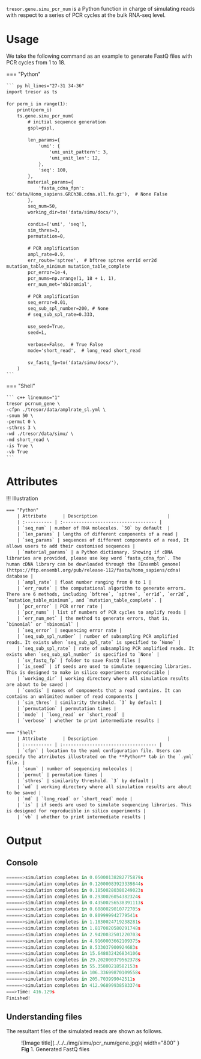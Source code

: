 
`tresor.gene.simu_pcr_num` is a Python function in charge of simulating reads with respect to a series of PCR cycles at the bulk RNA-seq level.

# Usage

We take the following command as an example to generate FastQ files with PCR cycles from 1 to 18.

=== "Python"

    ``` py hl_lines="27-31 34-36"
    import tresor as ts

    for perm_i in range(1):
        print(perm_i)
        ts.gene.simu_pcr_num(
            # initial sequence generation
            gspl=gspl,

            len_params={
                'umi': {
                    'umi_unit_pattern': 3,
                    'umi_unit_len': 12,
                },
                'seq': 100,
            },
            material_params={
                'fasta_cdna_fpn': to('data/Homo_sapiens.GRCh38.cdna.all.fa.gz'),  # None False
            },
            seq_num=50,
            working_dir=to('data/simu/docs/'),
    
            condis=['umi', 'seq'],
            sim_thres=3,
            permutation=0,
    
            # PCR amplification
            ampl_rate=0.9,
            err_route='sptree',  # bftree sptree err1d err2d mutation_table_minimum mutation_table_complete
            pcr_error=1e-4,
            pcr_nums=np.arange(1, 18 + 1, 1),
            err_num_met='nbinomial',
            
            # PCR amplification
            seq_error=0.01,
            seq_sub_spl_number=200, # None
            # seq_sub_spl_rate=0.333,

            use_seed=True,
            seed=1,
    
            verbose=False,  # True False
            mode='short_read',  # long_read short_read
    
            sv_fastq_fp=to('data/simu/docs/'),
        )
    ```

=== "Shell"

    ``` c++ linenums="1"
    tresor pcrnum_gene \
    -cfpn ./tresor/data/amplrate_sl.yml \
    -snum 50 \
    -permut 0 \
    -sthres 3 \
    -wd ./tresor/data/simu/ \
    -md short_read \
    -is True \
    -vb True
    ```


# Attributes
!!! Illustration

    === "Python"
        | Attribute      | Description                          |
        | :---------- | :----------------------------------- |
        | `seq_num` | number of RNA molecules. `50` by default  |
        | `len_params` | lengths of different components of a read |
        | `seq_params` | sequences of different components of a read, It allows users to add their customised sequences |
        | `material_params` | a Python dictionary. Showing if cDNA libraries are provided, please use key word `fasta_cdna_fpn`. The human cDNA library can be downloaded through the [Ensembl genome](https://ftp.ensembl.org/pub/release-112/fasta/homo_sapiens/cdna) database |
        | `ampl_rate` | float number ranging from 0 to 1 |
        | `err_route` | the computational algorithm to generate errors. There are 6 methods, including `bftree`, `sptree`, `err1d`, `err2d`, `mutation_table_minimum`, and `mutation_table_complete`. |
        | `pcr_error` | PCR error rate |
        | `pcr_nums` | list of numbers of PCR cycles to amplify reads |
        | `err_num_met` | the method to generate errors, that is, `binomial` or `nbinomial` |
        | `seq_error` | sequencing error rate |
        | `seq_sub_spl_number` | number of subsampling PCR amplified reads. It exists when `seq_sub_spl_rate` is specified to `None` |
        | `seq_sub_spl_rate` | rate of subsampling PCR amplified reads. It exists when `seq_sub_spl_number` is specified to `None` |
        | `sv_fastq_fp` | folder to save FastQ files |
        | `is_seed` | if seeds are used to simulate sequencing libraries. This is designed to make in silico experiments reproducible |
        | `working_dir` | working directory where all simulation results are about to be saved |
        | `condis` | names of components that a read contains. It can contains an unlimited number of read components |
        | `sim_thres` | similarity threshold. `3` by default |
        | `permutation` | permutation times |
        | `mode` | `long_read` or `short_read` |
        | `verbose` | whether to print intermediate results |
        
    === "Shell"
        | Attribute      | Description                          |
        | :---------- | :----------------------------------- |
        | `cfpn` | location to the yaml configuration file. Users can specify the atrributes illustrated on the **Python** tab in the `.yml` file. |
        | `snum` | number of sequencing molecules |
        | `permut` | permutation times |
        | `sthres` | similarity threshold. `3` by default |
        | `wd` | working directory where all simulation results are about to be saved |
        | `md` | `long_read` or `short_read` mode |
        | `is` | if seeds are used to simulate sequencing libraries. This is designed for reproducible in silico experiments |
        | `vb` | whether to print intermediate results |


# Output
## Console
``` py
======>simulation completes in 0.05000138282775879s
======>simulation completes in 0.12000083923339844s
======>simulation completes in 0.18500280380249023s
======>simulation completes in 0.2930026054382324s
======>simulation completes in 0.43500256538391113s
======>simulation completes in 0.6080029010772705s
======>simulation completes in 0.809999942779541s
======>simulation completes in 1.1830024719238281s
======>simulation completes in 1.8170020580291748s
======>simulation completes in 2.9420032501220703s
======>simulation completes in 4.9160003662109375s
======>simulation completes in 8.533037900924683s
======>simulation completes in 15.648032426834106s
======>simulation completes in 29.202000379562378s
======>simulation completes in 55.35800218582153s
======>simulation completes in 106.33699870109558s
======>simulation completes in 205.703999042511s
======>simulation completes in 412.96899938583374s
===>Time: 416.129s
Finished!
```

## Understanding files
The resultant files of the simulated reads are shown as follows.

<figure markdown="span">
  ![Image title](../../../img/simu/pcr_num/gene.jpg){ width="800" }
  <figcaption><strong>Fig</strong> 1. Generated FastQ files</figcaption>
</figure>
